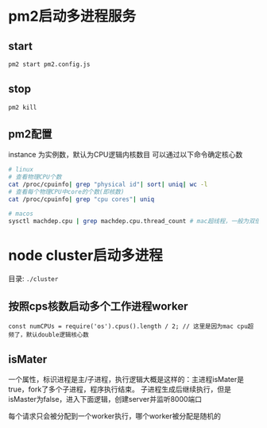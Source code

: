 # pm2启动多进程服务

## start
```bash
pm2 start pm2.config.js
```

## stop
```bash
pm2 kill
```

## pm2配置
instance 为实例数，默认为CPU逻辑内核数目
可以通过以下命令确定核心数

```bash
# linux
# 查看物理CPU个数
cat /proc/cpuinfo| grep "physical id"| sort| uniq| wc -l
# 查看每个物理CPU中core的个数(即核数)
cat /proc/cpuinfo| grep "cpu cores"| uniq
```

```bash
# macos
sysctl machdep.cpu | grep machdep.cpu.thread_count # mac超线程，一般为双倍逻辑核数
```

# node cluster启动多进程

目录: `./cluster`
## 按照cps核数启动多个工作进程worker

```
const numCPUs = require('os').cpus().length / 2; // 这里是因为mac cpu超频了，默认double逻辑核心数
```

## isMater
一个属性，标识进程是主/子进程，执行逻辑大概是这样的：主进程isMater是true，fork了多个子进程，程序执行结束。
子进程生成后继续执行，但是isMaster为false，进入下面逻辑，创建server并监听8000端口

每个请求只会被分配到一个worker执行，哪个worker被分配是随机的